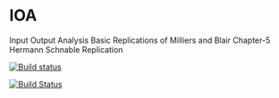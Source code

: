 # IOA

Input Output Analysis
Basic Replications of Milliers and Blair Chapter-5
Hermann Schnable Replication


[![Build status](https://ci.appveyor.com/api/projects/status/x7okews0a8yfi5dn/branch/master?svg=true)](https://ci.appveyor.com/project/ShishirShakya/ioa/branch/master)

[![Build Status](https://travis-ci.org/ShishirShakya/IOA.svg?branch=master)](https://travis-ci.org/ShishirShakya/IOA)
